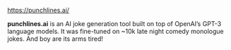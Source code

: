 https://punchlines.ai/

**punchlines.ai** is an AI joke generation tool built on top of
OpenAI’s GPT-3 language models. It was fine-tuned on ~10k late night comedy
monologue jokes. And boy are its arms tired!
